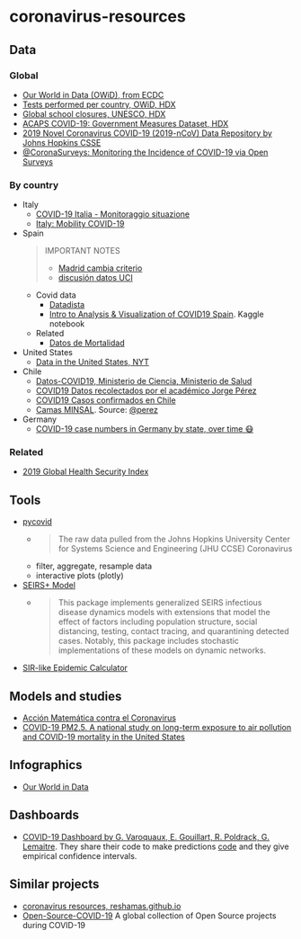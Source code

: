# coronavirus-resources

## Data

### Global

- [Our World in Data (OWiD), from ECDC](https://ourworldindata.org/coronavirus-source-data)
- [Tests performed per country, OWiD, HDX](https://data.humdata.org/dataset/total-covid-19-tests-performed-by-country)
- [Global school closures, UNESCO, HDX](https://data.humdata.org/dataset/global-school-closures-covid19)
- [ACAPS COVID-19: Government Measures Dataset, HDX](https://data.humdata.org/dataset/acaps-covid19-government-measures-dataset)
- [2019 Novel Coronavirus COVID-19 (2019-nCoV) Data Repository by Johns Hopkins CSSE](https://github.com/CSSEGISandData/COVID-19)
- [@CoronaSurveys: Monitoring the Incidence of COVID-19 via Open Surveys](https://coronasurveys.org/)

### By country

- Italy
  - [COVID-19 Italia - Monitoraggio situazione
](https://github.com/pcm-dpc/COVID-19)
  - [Italy: Mobility COVID-19](https://data.humdata.org/dataset/covid-19-mobility-italy)
- Spain
  > IMPORTANT NOTES
  > - [Madrid cambia criterio](https://elpais.com/espana/madrid/2020-03-26/el-nuevo-criterio-de-madrid-para-detectar-positivos-de-coronavirus-trampea-la-estadistica-nacional.html)
  > - [discusión datos UCI](https://elpais.com/espana/madrid/2020-03-26/el-nuevo-criterio-de-madrid-para-detectar-positivos-de-coronavirus-trampea-la-estadistica-nacional.html)
  - Covid data
    - [Datadista](https://github.com/datadista/datasets/tree/master/COVID%2019)
    - [Intro to Analysis & Visualization of COVID19 Spain](https://www.kaggle.com/danigarci1/intro-to-analysis-visualization-of-covid19-spain/notebook). Kaggle notebook
  - Related
    - [Datos de Mortalidad](https://momo.isciii.es/public/momo/dashboard/momo_dashboard.html#datos)
- United States
  - [Data in the United States, NYT](https://github.com/nytimes/covid-19-data)
- Chile
  - [Datos-COVID19, Ministerio de Ciencia, Ministerio de Salud](https://github.com/MinCiencia/Datos-COVID19)
  - [COVID19 Datos recolectados por el académico Jorge Pérez](https://github.com/jorgeperezrojas/covid19-data)
  - [COVID19 Casos confirmados en Chile](https://github.com/itoledor/coronavirus)
  - [Camas MINSAL](https://docs.google.com/spreadsheets/d/1qRJOyEkJwx5O6EaID5LVrZ6XMRLqQqURPINNJtmS9pg). Source: [@perez](https://twitter.com/perez/status/1247255128018538497)
- Germany
  - [COVID-19 case numbers in Germany by state, over time 😷
](https://github.com/jgehrcke/covid-19-germany-gae)

### Related
  - [2019 Global Health Security Index](https://www.ghsindex.org/)

## Tools

- [pycovid](https://github.com/sudharshan-ashok/pycovid)
  - > The raw data pulled from the Johns Hopkins University Center for Systems Science and Engineering (JHU CCSE) Coronavirus
  - filter, aggregate, resample data
  - interactive plots (plotly)
- [SEIRS+ Model](https://github.com/ryansmcgee/seirsplus)
  - > This package implements generalized SEIRS infectious disease dynamics models with extensions that model the effect of factors including population structure, social distancing, testing, contact tracing, and quarantining detected cases. Notably, this package includes stochastic implementations of these models on dynamic networks.
- [SIR-like Epidemic Calculator](https://gabgoh.github.io/COVID)

## Models and studies

- [Acción Matemática contra el Coronavirus](http://matematicas.uclm.es/cemat/covid19/pagina-ejemplo/)
- [COVID-19 PM2.5. A national study on long-term exposure to air pollution and COVID-19 mortality in the United States](https://projects.iq.harvard.edu/covid-pm)

## Infographics

- [Our World in Data](https://ourworldindata.org/coronavirus)

## Dashboards

- [COVID-19 Dashboard by G. Varoquaux, E. Gouillart, R. Poldrack, G. Lemaitre](https://covid19-dash.github.io/). They share their code to make predictions [code](https://covid19-dash.github.io/modeling_short.html) and they give empirical confidence intervals.

## Similar projects

- [coronavirus resources, reshamas.github.io](https://reshamas.github.io/coronavirus-resources)
- [Open-Source-COVID-19](http://open-source-covid-19.weileizeng.com) A global collection of Open Source projects during COVID-19
